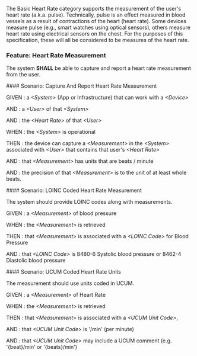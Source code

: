 The Basic Heart Rate category supports the measurement of the user's heart rate (a.k.a. pulse).
Technically, pulse is an effect measured in blood vessels as a result of contractions of the heart
(heart rate).  Some devices measure pulse (e.g., smart watches using optical sensors), others
measure heart rate using electrical sensors on the chest.  For the purposes of this specification,
these will all be considered to be measures of the heart rate.
<span id='heart-rate-measurement'/>
### <span class='glyphicon glyphicon-phone'/> <span class='glyphicon glyphicon-dashboard'/> <span class='glyphicon glyphicon-cloud'/> Feature: Heart Rate Measurement

The system **SHALL** be able to capture and report a heart rate measurement from the user.


<span id='capture-and-report-heart-rate-measurement'/>
#### <span class='glyphicon text-success glyphicon-phone'/> <span class='glyphicon text-success glyphicon-dashboard'/> <span class='glyphicon text-success glyphicon-cloud'/> Scenario: Capture And Report Heart Rate Measurement


GIVEN
: a <i>&lt;System&gt;</i> (App or Infrastructure) that can work with a <i>&lt;Device&gt;</i>

   AND
   : a <i>&lt;User&gt;</i> of that <i>&lt;System&gt;</i>

   AND
   : the <i>&lt;Heart Rate&gt;</i> of that <i>&lt;User&gt;</i>

WHEN
: the <i>&lt;System&gt;</i> is operational

THEN
: the device can capture a <i>&lt;Measurement&gt;</i> in the <i>&lt;System&gt;</i> associated with <i>&lt;User&gt;</i> that contains that user's <i>&lt;Heart Rate&gt;</i>

   AND
   : that <i>&lt;Measurement&gt;</i> has units that are beats / minute

   AND
   : the precision of that <i>&lt;Measurement&gt;</i> is to the unit of at least whole beats.


<span id='loinc-coded-heart-rate-measurement'/>
#### <span class='glyphicon text-info glyphicon-phone'/> <span class='glyphicon text-info glyphicon-cloud'/> Scenario: LOINC Coded Heart Rate Measurement

The system should provide LOINC codes along with measurements.

GIVEN
: a <i>&lt;Measurement&gt;</i> of blood pressure

WHEN
: the <i>&lt;Measurement&gt;</i> is retrieved

THEN
: that <i>&lt;Measurement&gt;</i> is associated with a <i>&lt;LOINC Code&gt;</i> for Blood Pressure

   AND
   : that <i>&lt;LOINC Code&gt;</i> is 8480-6 Systolic blood pressure or 8462-4 Diastolic blood pressure


<span id='ucum-coded-heart-rate-units'/>
#### <span class='glyphicon text-info glyphicon-phone'/> <span class='glyphicon text-info glyphicon-cloud'/> Scenario: UCUM Coded Heart Rate Units

The measurement should use units coded in UCUM.

GIVEN
: a <i>&lt;Measurement&gt;</i> of Heart Rate

WHEN
: the <i>&lt;Measurement&gt;</i> is retrieved

THEN
: that <i>&lt;Measurement&gt;</i> is associated with a <i>&lt;UCUM Unit Code&gt;</i>,

   AND
   : that <i>&lt;UCUM Unit Code&gt;</i> is '/min' (per minute)

   AND
   : that <i>&lt;UCUM Unit Code&gt;</i> may include a UCUM comment (e.g. '{beat}/min' or '{beats}/min')

